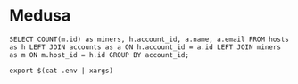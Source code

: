 # Medusa

`SELECT COUNT(m.id) as miners, h.account_id, a.name, a.email FROM hosts as h LEFT JOIN accounts as a ON h.account_id = a.id LEFT JOIN miners as m ON m.host_id = h.id GROUP BY account_id;`

`export $(cat .env | xargs)`
